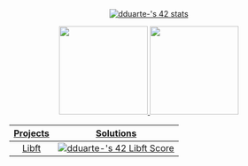 <div align="center">
	<a href="https://github.com/diogogomes2003">
	<img src="https://badge42.vercel.app/api/v2/clhhnbua5001108mbvxboj2i5/stats?cursusId=21&coalitionId=294" alt="dduarte-'s 42 stats" />
	<p>
 	<img height="160em" src="https://github-readme-stats.vercel.app/api?username=diogogomes2003&show_icons=true&theme=algolia&include_all_comzmits=true&count_private=true"/>
	<img height="160em" src="https://github-readme-stats.vercel.app/api/top-langs/?username=diogogomes2003&layout=compact&langs_count=7&theme=algolia"/>
		
</div>

| Projects      | Solutions  |
| :--------------:| :----------:|
| Libft | <a href="https://github.com/diogogomes2003/libft"><img src="https://badge42.vercel.app/api/v2/clhhnbua5001108mbvxboj2i5/project/3061313" alt="dduarte-'s 42 Libft Score" /> </a> |
